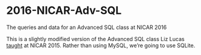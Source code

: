 # 2016-NICAR-Adv-SQL
The queries and data for an Advanced SQL class at NICAR 2016


This is a slightly modified version of the Advanced SQL class Liz Lucas [taught](https://github.com/eklucas/NICAR-Adv-SQL) at NICAR 2015. 
Rather than using MySQL, we’re going to use SQLite.
